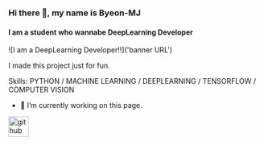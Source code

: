 ### Hi there 👋, my name is Byeon-MJ
#### I am a student who wannabe DeepLearning Developer
![I am a DeepLearning Developer!!]('banner URL')

I made this project just for fun.

Skills: PYTHON / MACHINE LEARNING / DEEPLEARNING / TENSORFLOW / COMPUTER VISION

- 🔭 I’m currently working on this page. 


[<img src='https://cdn.jsdelivr.net/npm/simple-icons@3.0.1/icons/github.svg' alt='github' height='40'>](https://github.com/Byeon-MJ)  

